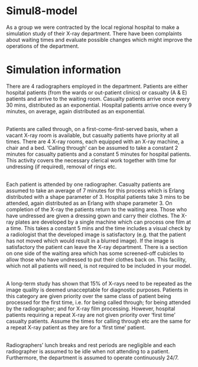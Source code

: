 # Simul8-model
As a group we were contracted by the local regional hospital to make a simulation study of their X-ray department.
There have been complaints about waiting times and evaluate possible changes which might
improve the operations of the department.

# Simulation information
There are 4 radiographers employed in the department. Patients are
either hospital patients (from the wards or out-patient clinics) or casualty (A & E) patients and arrive to the waiting room. Casualty patients
arrive once every 30 mins, distributed as an exponential. Hospital patients arrive once every 9 minutes, on
average, again distributed as an exponential.

<br />Patients are called through, on a first-come-first-served basis, when a vacant X-ray room is available, but
casualty patients have priority at all times. There are 4 X-ray rooms, each equipped with an X-ray machine, a
chair and a bed. ‘Calling through’ can be assumed to take a constant 2 minutes for casualty patients and a
constant 5 minutes for hospital patients. This activity covers the necessary clerical work together with time
for undressing (if required), removal of rings etc.

<br />Each patient is attended by one radiographer. Casualty patients are assumed to take an average of 7 minutes
for this process which is Erlang distributed with a shape parameter of 3. Hospital patients take 3 mins to be
attended, again distributed as an Erlang with shape parameter 3. On completion of the X-ray the patients
return to the waiting area. Those who have undressed are given a dressing gown and carry their clothes.
The X-ray plates are developed by a single machine which can process one film at a time. This takes a constant
5 mins and the time includes a visual check by a radiologist that the developed image is satisfactory (e.g. that
the patient has not moved which would result in a blurred image). If the image is satisfactory the patient can
leave the X-ray department. There is a section on one side of the waiting area which has some screened-off
cubicles to allow those who have undressed to put their clothes back on. This facility, which not all patients
will need, is not required to be included in your model.

<br />A long-term study has shown that 15% of X-rays need to be repeated as the image quality is deemed
unacceptable for diagnostic purposes. Patients in this category are given priority over the same class of patient
being processed for the first time, i.e. for being called through; for being attended by the radiographer; and
for X-ray film processing. However, hospital patients requiring a repeat X-ray are not given priority over ‘first
time’ casualty patients. Assume the times for calling through etc are the same for a repeat X-ray patient as
they are for a ‘first time’ patient.

<br />Radiographers’ lunch breaks and rest periods are negligible and each radiographer is assumed to be idle
when not attending to a patient. Furthermore, the department is assumed to operate continuously 24/7.
